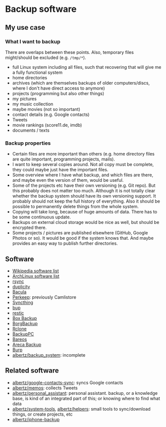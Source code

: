 # Backup software

## My use case

### What I want to backup

There are overlaps between these points.
Also, temporary files might/should be excluded (e.g. `/tmp/*`).

* full Linux system including all files, such that recovering that will give me a fully functional system
* home directories
* archives (which are themselves backups of older computers/discs, where I don't have direct access to anymore)
* projects (programming but also other things)
* my pictures
* my music collection
* maybe movies (not so important)
* contact details (e.g. Google contacts)
* Tweets
* movie rankings (score11.de, imdb)
* documents / texts


### Backup properties

* Certain files are more important than others (e.g. home directory files are quite important, programming projects, mails).
* I want to keep several copies around. Not all copy must be complete, they could maybe just have the important files.
* Some overview where I have what backup, and which files are there, and maybe even the version of them, would be useful.
* Some of the projects etc have their own versioning (e.g. Git repo). But this probably does not matter too much. Although it is not totally clear whether the backup system should have its own versioning support. It probably should not keep the full history of everything. Also it should be possible to permanently delete things from the whole system.
* Copying will take long, because of huge amounts of data. There has to be some continuous update.
* Backups on external cloud storage would be nice as well, but should be encrypted there.
* Some projects / pictures are published elsewhere (GitHub, Google Photos or so). It would be good if the system knows that. And maybe provides an easy way to publish further directories.


## Software

* [Wikipedia software list](https://en.wikipedia.org/wiki/List_of_backup_software)
* [ArchLinux software list](https://wiki.archlinux.org/index.php/Synchronization_and_backup_programs)
* [rsync](https://rsync.samba.org/)
* [duplicity](https://nongnu.org/duplicity/)
* [Bacula](https://bacula.org/)
* [Perkeep](https://perkeep.org/): previously Camlistore
* [Syncthing](https://syncthing.net/)
* [bup](https://bup.github.io/)
* [restic](https://restic.net/)
* [Box Backup](https://www.boxbackup.org/)
* [BorgBackup](https://www.borgbackup.org/)
* [Rclone](https://rclone.org/)
* [BackupPC](https://backuppc.github.io/backuppc/)
* [Bareos](https://www.bareos.org/)
* [Areca Backup](http://www.areca-backup.org/)
* [Burp](https://burp.grke.org/)
* [albertz/backup_system](https://github.com/albertz/backup_system): incomplete


## Related software

* [albertz/google-contacts-sync](https://github.com/albertz/google-contacts-sync): syncs Google contacts
* [albertz/memos](https://github.com/albertz/memos): collects Tweets
* [albertz/personal_assistant](https://github.com/albertz/personal_assistant): personal assistant. backup, or a knowledge base, is kind of an integrated part of this; or knowing where to find what data
* [albertz/system-tools](https://github.com/albertz/system-tools), [albertz/helpers](https://github.com/albertz/helpers): small tools to sync/download things, or create projects, etc
* [albertz/iphone-backup](https://github.com/albertz/iphone-backup)

